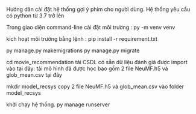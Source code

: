 Hướng dãn cài đặt hệ thống gợi ý phim cho người dùng.
Hệ thống yêu cầu có python từ 3.7 trở lên

Trong giao diện command-line
cài đặt môi trường : py -m venv venv

kích hoạt môi trường bằng lệnh : pip install -r requirement.txt

py manage.py makemigrations
py manage.py migrate

cd movie_recommendation
tải CSDL có sẵn dữ liệu đánh giá được import vào tại đây: 
tải mô hình đã được học bao gồm 2 file NeuMF.h5 và glob_mean.csv tại đây

mkdir model_recsys
copy 2 file  NeuMF.h5 và glob_mean.csv vào folder model_recsys

khởi chạy hệ thống. py manage runserver

